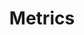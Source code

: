 ---
type: docs
title: "Metrics"
linkTitle: "Metrics"
weight: 100
description: "How to view Radius metrics"
---